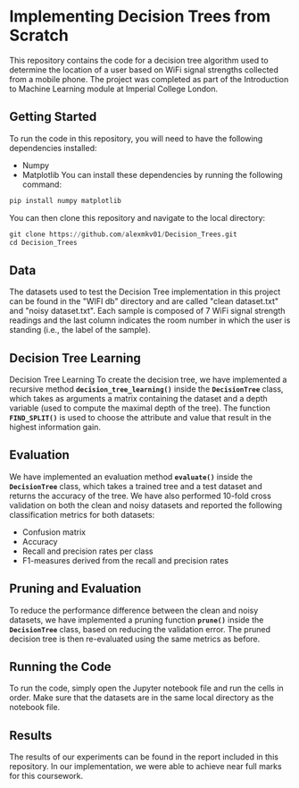 # Implementing Decision Trees from Scratch

This repository contains the code for a decision tree algorithm used to determine the location of a user based on WiFi signal strengths collected from a mobile phone. The project was completed as part of the Introduction to Machine Learning module at Imperial College London.

## Getting Started ##

To run the code in this repository, you will need to have the following dependencies installed:
  - Numpy
  - Matplotlib
You can install these dependencies by running the following command:
```python
pip install numpy matplotlib
```
You can then clone this repository and navigate to the local directory:
```python
git clone https://github.com/alexmkv01/Decision_Trees.git
cd Decision_Trees
```
## Data ##
The datasets used to test the Decision Tree implementation in this project can be found in the "WIFI db" directory and are called "clean dataset.txt" and "noisy dataset.txt". Each sample is composed of 7 WiFi signal strength readings and the last column indicates the room number in which the user is standing (i.e., the label of the sample).

## Decision Tree Learning ##
Decision Tree Learning
To create the decision tree, we have implemented a recursive method **`decision_tree_learning()`** inside the **`DecisionTree`** class, which takes as arguments a matrix containing the dataset and a depth variable (used to compute the maximal depth of the tree).  The function **`FIND_SPLIT()`** is used to choose the attribute and value that result in the highest information gain.

## Evaluation ##
We have implemented an evaluation method **`evaluate()`**  inside the **`DecisionTree`** class, which takes a trained tree and a test dataset and returns the accuracy of the tree. We have also performed 10-fold cross validation on both the clean and noisy datasets and reported the following classification metrics for both datasets:

  - Confusion matrix
  - Accuracy
  - Recall and precision rates per class
  - F1-measures derived from the recall and precision rates

## Pruning and Evaluation ## 
To reduce the performance difference between the clean and noisy datasets, we have implemented a pruning function **`prune()`**  inside the **`DecisionTree`** class, based on reducing the validation error. The pruned decision tree is then re-evaluated using the same metrics as before.

## Running the Code ## 
To run the code, simply open the Jupyter notebook file and run the cells in order. Make sure that the datasets are in the same local directory as the notebook file.

## Results ##
The results of our experiments can be found in the report included in this repository. In our implementation, we were able to achieve near full marks for this coursework.

